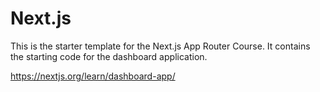 # Next.js

This is the starter template for the Next.js App Router Course. It contains the starting code for the dashboard application.

<https://nextjs.org/learn/dashboard-app/>
